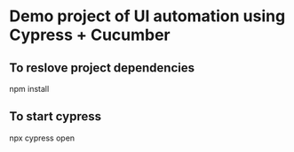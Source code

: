 # Demo project of UI automation using Cypress + Cucumber 

## To reslove project dependencies
npm install

## To start cypress
npx cypress open